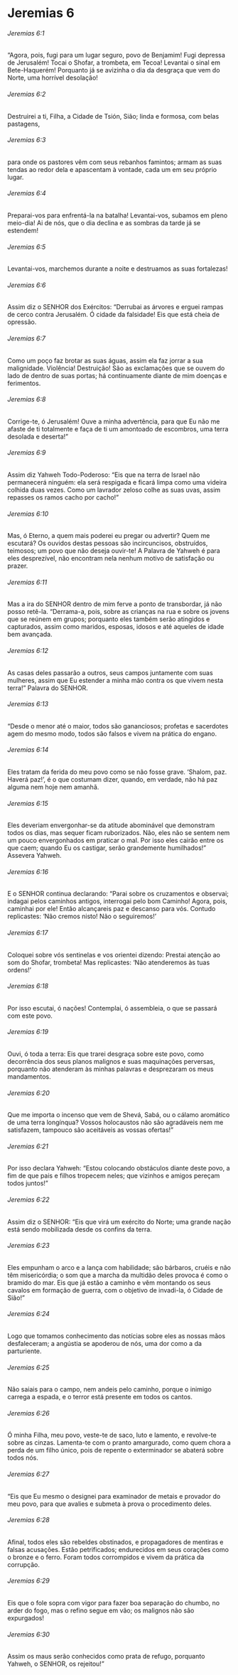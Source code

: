 # Jeremias 6

###### Jeremias 6:1

“Agora, pois, fugi para um lugar seguro, povo de Benjamim! Fugi depressa de Jerusalém! Tocai o Shofar, a trombeta, em Tecoa! Levantai o sinal em Bete-Haquerém! Porquanto já se avizinha o dia da desgraça que vem do Norte, uma horrível desolação!

###### Jeremias 6:2

Destruirei a ti, Filha, a Cidade de Tsión, Sião; linda e formosa, com belas pastagens,

###### Jeremias 6:3

para onde os pastores vêm com seus rebanhos famintos; armam as suas tendas ao redor dela e apascentam à vontade, cada um em seu próprio lugar.

###### Jeremias 6:4

Preparai-vos para enfrentá-la na batalha! Levantai-vos, subamos em pleno meio-dia! Ai de nós, que o dia declina e as sombras da tarde já se estendem!

###### Jeremias 6:5

Levantai-vos, marchemos durante a noite e destruamos as suas fortalezas!

###### Jeremias 6:6

Assim diz o SENHOR dos Exércitos: “Derrubai as árvores e erguei rampas de cerco contra Jerusalém. Ó cidade da falsidade! Eis que está cheia de opressão.

###### Jeremias 6:7

Como um poço faz brotar as suas águas, assim ela faz jorrar a sua malignidade. Violência! Destruição! São as exclamações que se ouvem do lado de dentro de suas portas; há continuamente diante de mim doenças e ferimentos.

###### Jeremias 6:8

Corrige-te, ó Jerusalém! Ouve a minha advertência, para que Eu não me afaste de ti totalmente e faça de ti um amontoado de escombros, uma terra desolada e deserta!”

###### Jeremias 6:9

Assim diz Yahweh Todo-Poderoso: “Eis que na terra de Israel não permanecerá ninguém: ela será respigada e ficará limpa como uma videira colhida duas vezes. Como um lavrador zeloso colhe as suas uvas, assim repasses os ramos cacho por cacho!”

###### Jeremias 6:10

Mas, ó Eterno, a quem mais poderei eu pregar ou advertir? Quem me escutará? Os ouvidos destas pessoas são incircuncisos, obstruídos, teimosos; um povo que não deseja ouvir-te! A Palavra de Yahweh é para eles desprezível, não encontram nela nenhum motivo de satisfação ou prazer.

###### Jeremias 6:11

Mas a ira do SENHOR dentro de mim ferve a ponto de transbordar, já não posso retê-la. “Derrama-a, pois, sobre as crianças na rua e sobre os jovens que se reúnem em grupos; porquanto eles também serão atingidos e capturados, assim como maridos, esposas, idosos e até aqueles de idade bem avançada.

###### Jeremias 6:12

As casas deles passarão a outros, seus campos juntamente com suas mulheres, assim que Eu estender a minha mão contra os que vivem nesta terra!” Palavra do SENHOR.

###### Jeremias 6:13

“Desde o menor até o maior, todos são gananciosos; profetas e sacerdotes agem do mesmo modo, todos são falsos e vivem na prática do engano.

###### Jeremias 6:14

Eles tratam da ferida do meu povo como se não fosse grave. ‘Shalom, paz. Haverá paz!’, é o que costumam dizer, quando, em verdade, não há paz alguma nem hoje nem amanhã.

###### Jeremias 6:15

Eles deveriam envergonhar-se da atitude abominável que demonstram todos os dias, mas sequer ficam ruborizados. Não, eles não se sentem nem um pouco envergonhados em praticar o mal. Por isso eles cairão entre os que caem; quando Eu os castigar, serão grandemente humilhados!” Assevera Yahweh.

###### Jeremias 6:16

E o SENHOR continua declarando: “Parai sobre os cruzamentos e observai; indagai pelos caminhos antigos, interrogai pelo bom Caminho! Agora, pois, caminhai por ele! Então alcançareis paz e descanso para vós. Contudo replicastes: ‘Não cremos nisto! Não o seguiremos!’

###### Jeremias 6:17

Coloquei sobre vós sentinelas e vos orientei dizendo: Prestai atenção ao som do Shofar, trombeta! Mas replicastes: ‘Não atenderemos às tuas ordens!’

###### Jeremias 6:18

Por isso escutai, ó nações! Contemplai, ó assembleia, o que se passará com este povo.

###### Jeremias 6:19

Ouvi, ó toda a terra: Eis que trarei desgraça sobre este povo, como decorrência dos seus planos malignos e suas maquinações perversas, porquanto não atenderam às minhas palavras e desprezaram os meus mandamentos.

###### Jeremias 6:20

Que me importa o incenso que vem de Shevá, Sabá, ou o cálamo aromático de uma terra longínqua? Vossos holocaustos não são agradáveis nem me satisfazem, tampouco são aceitáveis as vossas ofertas!”

###### Jeremias 6:21

Por isso declara Yahweh: “Estou colocando obstáculos diante deste povo, a fim de que pais e filhos tropecem neles; que vizinhos e amigos pereçam todos juntos!”

###### Jeremias 6:22

Assim diz o SENHOR: “Eis que virá um exército do Norte; uma grande nação está sendo mobilizada desde os confins da terra.

###### Jeremias 6:23

Eles empunham o arco e a lança com habilidade; são bárbaros, cruéis e não têm misericórdia; o som que a marcha da multidão deles provoca é como o bramido do mar. Eis que já estão a caminho e vêm montando os seus cavalos em formação de guerra, com o objetivo de invadi-la, ó Cidade de Sião!”

###### Jeremias 6:24

Logo que tomamos conhecimento das notícias sobre eles as nossas mãos desfaleceram; a angústia se apoderou de nós, uma dor como a da parturiente.

###### Jeremias 6:25

Não saiais para o campo, nem andeis pelo caminho, porque o inimigo carrega a espada, e o terror está presente em todos os cantos.

###### Jeremias 6:26

Ó minha Filha, meu povo, veste-te de saco, luto e lamento, e revolve-te sobre as cinzas. Lamenta-te com o pranto amargurado, como quem chora a perda de um filho único, pois de repente o exterminador se abaterá sobre todos nós.

###### Jeremias 6:27

“Eis que Eu mesmo o designei para examinador de metais e provador do meu povo, para que avalies e submeta à prova o procedimento deles.

###### Jeremias 6:28

Afinal, todos eles são rebeldes obstinados, e propagadores de mentiras e falsas acusações. Estão petrificados; endurecidos em seus corações como o bronze e o ferro. Foram todos corrompidos e vivem da prática da corrupção.

###### Jeremias 6:29

Eis que o fole sopra com vigor para fazer boa separação do chumbo, no arder do fogo, mas o refino segue em vão; os malignos não são expurgados!

###### Jeremias 6:30

Assim os maus serão conhecidos como prata de refugo, porquanto Yahweh, o SENHOR, os rejeitou!”

